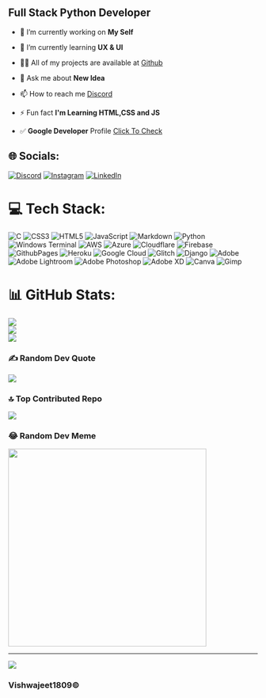 <div id="slider">
  <figure>
    <img scr="standard (9)">
  </figure>
</div>


## Full Stack Python Developer 


- 🔭 I’m currently working on **My Self**

- 🌱 I’m currently learning **UX & UI**

- 👨‍💻 All of my projects are available at [Github](https://github.com/Vishwajeet1809)

- 💬 Ask me about **New Idea**

- 📫 How to reach me [Discord](https://discord.gg/7wp9V6Pq)

- ⚡ Fun fact **I'm Learning HTML,CSS and JS**

- ✅ **Google Developer** Profile [Click To Check](https://g.dev/sergeant)


## 🌐 Socials:
[![Discord](https://img.shields.io/badge/Discord-%237289DA.svg?logo=discord&logoColor=white)](https://discord.gg/v5JCUUJ3) [![Instagram](https://img.shields.io/badge/Instagram-%23E4405F.svg?logo=Instagram&logoColor=white)](https://instagram.com/ft.vishwajeet) [![LinkedIn](https://img.shields.io/badge/LinkedIn-%230077B5.svg?logo=linkedin&logoColor=white)](https://linkedin.com/in/VishwajeetsinghChundawat) 

# 💻 Tech Stack:
![C](https://img.shields.io/badge/c-%2300599C.svg?style=flat-square&logo=c&logoColor=white) ![CSS3](https://img.shields.io/badge/css3-%231572B6.svg?style=flat-square&logo=css3&logoColor=white) ![HTML5](https://img.shields.io/badge/html5-%23E34F26.svg?style=flat-square&logo=html5&logoColor=white) ![JavaScript](https://img.shields.io/badge/javascript-%23323330.svg?style=flat-square&logo=javascript&logoColor=%23F7DF1E) ![Markdown](https://img.shields.io/badge/markdown-%23000000.svg?style=flat-square&logo=markdown&logoColor=white) ![Python](https://img.shields.io/badge/python-3670A0?style=flat-square&logo=python&logoColor=ffdd54) ![Windows Terminal](https://img.shields.io/badge/Windows%20Terminal-%234D4D4D.svg?style=flat-square&logo=windows-terminal&logoColor=white) ![AWS](https://img.shields.io/badge/AWS-%23FF9900.svg?style=flat-square&logo=amazon-aws&logoColor=white) ![Azure](https://img.shields.io/badge/azure-%230072C6.svg?style=flat-square&logo=microsoftazure&logoColor=white) ![Cloudflare](https://img.shields.io/badge/Cloudflare-F38020?style=flat-square&logo=Cloudflare&logoColor=white) ![Firebase](https://img.shields.io/badge/firebase-%23039BE5.svg?style=flat-square&logo=firebase) ![GithubPages](https://img.shields.io/badge/github%20pages-121013?style=flat-square&logo=github&logoColor=white) ![Heroku](https://img.shields.io/badge/heroku-%23430098.svg?style=flat-square&logo=heroku&logoColor=white) ![Google Cloud](https://img.shields.io/badge/GoogleCloud-%234285F4.svg?style=flat-square&logo=google-cloud&logoColor=white) ![Glitch](https://img.shields.io/badge/glitch-%233333FF.svg?style=flat-square&logo=glitch&logoColor=white) ![Django](https://img.shields.io/badge/django-%23092E20.svg?style=flat-square&logo=django&logoColor=white) ![Adobe](https://img.shields.io/badge/adobe-%23FF0000.svg?style=flat-square&logo=adobe&logoColor=white) ![Adobe Lightroom](https://img.shields.io/badge/Adobe%20Lightroom-31A8FF.svg?style=flat-square&logo=Adobe%20Lightroom&logoColor=white) ![Adobe Photoshop](https://img.shields.io/badge/adobe%20photoshop-%2331A8FF.svg?style=flat-square&logo=adobe%20photoshop&logoColor=white) ![Adobe XD](https://img.shields.io/badge/Adobe%20XD-470137?style=flat-square&logo=Adobe%20XD&logoColor=#FF61F6) ![Canva](https://img.shields.io/badge/Canva-%2300C4CC.svg?style=flat-square&logo=Canva&logoColor=white) ![Gimp](https://img.shields.io/badge/Gimp-657D8B?style=flat-square&logo=gimp&logoColor=FFFFFF)

# 📊 GitHub Stats:
![](https://github-readme-stats.vercel.app/api?username=Vishwajeet1809&theme=dark&hide_border=false&include_all_commits=true&count_private=true)<br/>
![](https://github-readme-streak-stats.herokuapp.com/?user=Vishwajeet1809&theme=dark&hide_border=false)<br/>
![](https://github-readme-stats.vercel.app/api/top-langs/?username=Vishwajeet1809&theme=dark&hide_border=false&include_all_commits=true&count_private=true&layout=compact)

### ✍️ Random Dev Quote
![](https://quotes-github-readme.vercel.app/api?type=horizontal&theme=dark)

### 🔝 Top Contributed Repo
![](https://github-contributor-stats.vercel.app/api?username=Vishwajeet1809&limit=5&theme=dark&combine_all_yearly_contributions=true)

### 😂 Random Dev Meme
<img src='https://randommeme-five.vercel.app/' style="height: 400px;"/>

---
[![](https://visitcount.itsvg.in/api?id=Vishwajeet1809&icon=2&color=4)](https://visitcount.itsvg.in)

<!-- Proudly created with GPRM ( https://gprm.itsvg.in ) -->

### Vishwajeet1809©

